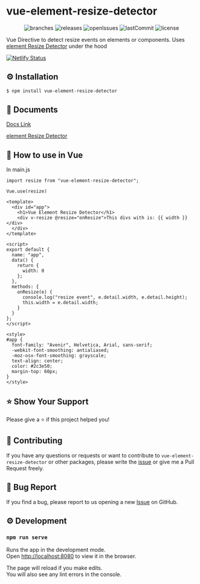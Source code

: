 # vue-element-resize-detector

<p align="center">
	<img src="https://flat.badgen.net/github/branches/bensladden/vue-element-resize-detector" alt="branches">
	<img src="https://flat.badgen.net/github/releases/bensladden/vue-element-resize-detector" alt="releases">
	<img src="https://flat.badgen.net/github/open-issues/bensladden/vue-element-resize-detector" alt="openIssues">
	<img src="https://flat.badgen.net/github/last-commit/bensladden/vue-element-resize-detector" alt="lastCommit">
	<img src="https://flat.badgen.net/github/license/bensladden/vue-element-resize-detector" alt="license">
</p>

Vue Directive to detect resize events on elements or components. Uses [element Resize Detector](https://github.com/wnr/element-resize-detector) under the hood

[![Netlify Status](https://api.netlify.com/api/v1/badges/2fed56b9-e079-41c6-8fe8-bb36fe77825c/deploy-status)](https://app.netlify.com/sites/vue-element-resize-detector/deploys)

## ⚙️ Installation
```sh
$ npm install vue-element-resize-detector
```
## 📄 Documents
[Docs Link](https://vue-element-resize-detector.netlify.com/)

[element Resize Detector](https://github.com/wnr/element-resize-detector)

## 🚀 How to use in Vue

In main.js
```vue
import resize from "vue-element-resize-detector";

Vue.use(resize)
```

```vue
<template>
  <div id="app">
    <h1>Vue Element Resize Detector</h1>
    <div v-resize @resize="onResize">This divs with is: {{ width }}</div>
  </div>
</template>

<script>
export default {
  name: "app",
  data() {
    return {
      width: 0
    };
  },
  methods: {
    onResize(e) {
      console.log("resize event", e.detail.width, e.detail.height);
      this.width = e.detail.width;
    }
  }
};
</script>

<style>
#app {
  font-family: "Avenir", Helvetica, Arial, sans-serif;
  -webkit-font-smoothing: antialiased;
  -moz-osx-font-smoothing: grayscale;
  text-align: center;
  color: #2c3e50;
  margin-top: 60px;
}
</style>

```


## ⭐️ Show Your Support
Please give a ⭐️ if this project helped you!


## 👏 Contributing

If you have any questions or requests or want to contribute to `vue-element-resize-detector` or other packages, please write the [issue](https://github.com/bensladden/vue-element-resize-detector/issues) or give me a Pull Request freely.

## 🐞 Bug Report

If you find a bug, please report to us opening a new [Issue](https://github.com/bensladden/vue-element-resize-detector/issues) on GitHub.

## ⚙️ Development
### `npm run serve`

Runs the app in the development mode.<br>
Open [http://localhost:8080](http://localhost:8080) to view it in the browser.

The page will reload if you make edits.<br>
You will also see any lint errors in the console.
